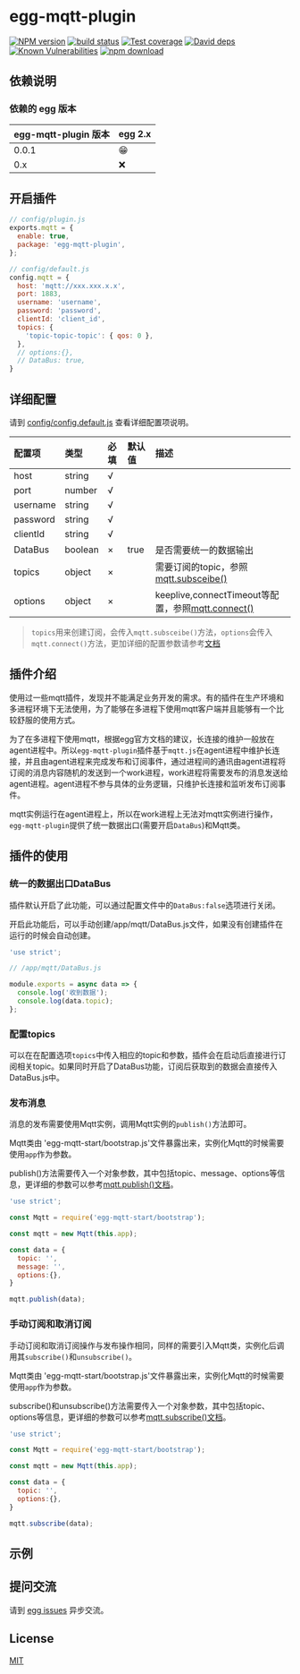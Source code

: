 # egg-mqtt-plugin

[![NPM version][npm-image]][npm-url]
[![build status][travis-image]][travis-url]
[![Test coverage][codecov-image]][codecov-url]
[![David deps][david-image]][david-url]
[![Known Vulnerabilities][snyk-image]][snyk-url]
[![npm download][download-image]][download-url]

[npm-image]: https://img.shields.io/npm/v/egg-mqtt-plugin.svg?style=flat-square
[npm-url]: https://npmjs.org/package/egg-mqtt-plugin
[travis-image]: https://img.shields.io/travis/eggjs/egg-mqtt-plugin.svg?style=flat-square
[travis-url]: https://travis-ci.org/eggjs/egg-mqtt-plugin
[codecov-image]: https://img.shields.io/codecov/c/github/eggjs/egg-mqtt-plugin.svg?style=flat-square
[codecov-url]: https://codecov.io/github/eggjs/egg-mqtt-plugin?branch=master
[david-image]: https://img.shields.io/david/eggjs/egg-mqtt-plugin.svg?style=flat-square
[david-url]: https://david-dm.org/eggjs/egg-mqtt-plugin
[snyk-image]: https://snyk.io/test/npm/egg-mqtt-plugin/badge.svg?style=flat-square
[snyk-url]: https://snyk.io/test/npm/egg-mqtt-plugin
[download-image]: https://img.shields.io/npm/dm/egg-mqtt-plugin.svg?style=flat-square
[download-url]: https://npmjs.org/package/egg-mqtt-plugin


## 依赖说明

### 依赖的 egg 版本

egg-mqtt-plugin 版本 | egg 2.x
--- | ---
0.0.1 | 😁
0.x | ❌


## 开启插件

```js
// config/plugin.js
exports.mqtt = {
  enable: true,
  package: 'egg-mqtt-plugin',
};

// config/default.js
config.mqtt = {
  host: 'mqtt://xxx.xxx.x.x',
  port: 1883,
  username: 'username',
  password: 'password',
  clientId: 'client_id',
  topics: {
    'topic-topic-topic': { qos: 0 },
  },
  // options:{},
  // DataBus: true,
}
```

## 详细配置

请到 [config/config.default.js](config/config.default.js) 查看详细配置项说明。

|配置项|类型|必填|默认值|描述|
|:- | :-| :-| :-| :-|
|host|string|√|
|port|number|√|
|username|string|√|
|password|string|√|
|clientId|string|√|
|DataBus|boolean|×|true|是否需要统一的数据输出|
|topics|object|×| |需要订阅的topic，参照[mqtt.subsceibe()](https://www.npmjs.com/package/mqtt#connect)
|options|object|×||keeplive,connectTimeout等配置，参照[mqtt.connect()](https://www.npmjs.com/package/mqtt#connect)

> `topics`用来创建订阅，会传入`mqtt.subsceibe()`方法，`options`会传入`mqtt.connect()`方法，更加详细的配置参数请参考[文档](https://www.npmjs.com/package/mqtt#connect) 




## 插件介绍

  使用过一些mqtt插件，发现并不能满足业务开发的需求。有的插件在生产环境和多进程环境下无法使用，为了能够在多进程下使用mqtt客户端并且能够有一个比较舒服的使用方式。     

  为了在多进程下使用mqtt，根据egg官方文档的建议，长连接的维护一般放在agent进程中。所以`egg-mqtt-plugin`插件基于`mqtt.js`在agent进程中维护长连接，并且由agent进程来完成发布和订阅事件，通过进程间的通讯由agent进程将订阅的消息内容随机的发送到一个work进程，work进程将需要发布的消息发送给agent进程。agent进程不参与具体的业务逻辑，只维护长连接和监听发布订阅事件。    

  mqtt实例运行在agent进程上，所以在work进程上无法对mqtt实例进行操作，`egg-mqtt-plugin`提供了统一数据出口(需要开启`DataBus`)和Mqtt类。


## 插件的使用

### 统一的数据出口DataBus


插件默认开启了此功能，可以通过配置文件中的`DataBus:false`选项进行关闭。     

开启此功能后，可以手动创建/app/mqtt/DataBus.js文件，如果没有创建插件在运行的时候会自动创建。

```js
'use strict';

// /app/mqtt/DataBus.js

module.exports = async data => {
  console.log('收到数据');
  console.log(data.topic);
};

```

### 配置topics

可以在在配置选项`topics`中传入相应的topic和参数，插件会在启动后直接进行订阅相关topic。如果同时开启了DataBus功能，订阅后获取到的数据会直接传入DataBus.js中。

### 发布消息

消息的发布需要使用Mqtt实例，调用Mqtt实例的`publish()`方法即可。

Mqtt类由 'egg-mqtt-start/bootstrap.js'文件暴露出来，实例化Mqtt的时候需要使用`app`作为参数。

publish()方法需要传入一个对象参数，其中包括topic、message、options等信息，更详细的参数可以参考[mqtt.publish()文档](https://www.npmjs.com/package/mqtt#connect)。

```js
'use strict';

const Mqtt = require('egg-mqtt-start/bootstrap');

const mqtt = new Mqtt(this.app);

const data = {
  topic: '',
  message: '',
  options:{},
}

mqtt.publish(data);

```

### 手动订阅和取消订阅

手动订阅和取消订阅操作与发布操作相同，同样的需要引入Mqtt类，实例化后调用其`subscribe()`和`unsubscribe()`。

Mqtt类由 'egg-mqtt-start/bootstrap.js'文件暴露出来，实例化Mqtt的时候需要使用`app`作为参数。

subscribe()和unsubscribe()方法需要传入一个对象参数，其中包括topic、options等信息，更详细的参数可以参考[mqtt.subscribe()文档](https://www.npmjs.com/package/mqtt#connect)。

```js
'use strict';

const Mqtt = require('egg-mqtt-start/bootstrap');

const mqtt = new Mqtt(this.app);

const data = {
  topic: '',
  options:{},
}

mqtt.subscribe(data);

```

## 示例


## 提问交流

请到 [egg issues](https://github.com/eggjs/egg/issues) 异步交流。

## License

[MIT](LICENSE)
